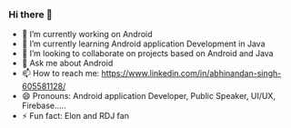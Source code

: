 ### Hi there 👋

- 🔭 I’m currently working on Android 
- 🌱 I’m currently learning Android application Development in Java
- 👯 I’m looking to collaborate on projects based on Android and Java
- 💬 Ask me about Android
- 📫 How to reach me: https://www.linkedin.com/in/abhinandan-singh-605581128/
- 😄 Pronouns: Android application Developer, Public Speaker, UI/UX, Firebase.....
- ⚡ Fun fact: Elon and RDJ fan 
